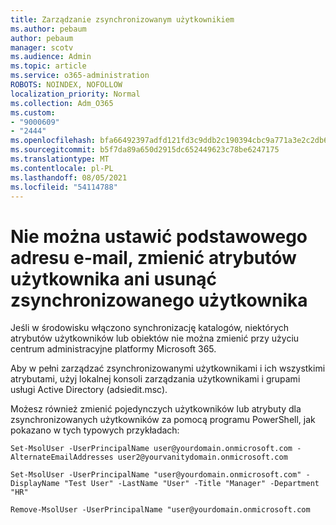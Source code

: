 ```yaml
---
title: Zarządzanie zsynchronizowanym użytkownikiem
ms.author: pebaum
author: pebaum
manager: scotv
ms.audience: Admin
ms.topic: article
ms.service: o365-administration
ROBOTS: NOINDEX, NOFOLLOW
localization_priority: Normal
ms.collection: Adm_O365
ms.custom:
- "9000609"
- "2444"
ms.openlocfilehash: bfa66492397adfd121fd3c9ddb2c190394cbc9a771a3e2c2db656ad438e404f8
ms.sourcegitcommit: b5f7da89a650d2915dc652449623c78be6247175
ms.translationtype: MT
ms.contentlocale: pl-PL
ms.lasthandoff: 08/05/2021
ms.locfileid: "54114788"
---
```

# <a name="unable-to-set-primary-email-address-change-user-attributes-or-removedelete-a-synchronized-user"></a>Nie można ustawić podstawowego adresu e-mail, zmienić atrybutów użytkownika ani usunąć zsynchronizowanego użytkownika

Jeśli w środowisku włączono synchronizację katalogów, niektórych atrybutów użytkowników lub obiektów nie można zmienić przy użyciu centrum administracyjne platformy Microsoft 365.

Aby w pełni zarządzać zsynchronizowanymi użytkownikami i ich wszystkimi atrybutami, użyj lokalnej konsoli zarządzania użytkownikami i grupami usługi Active Directory (adsiedit.msc).  

Możesz również zmienić pojedynczych użytkowników lub atrybuty dla zsynchronizowanych użytkowników za pomocą programu PowerShell, jak pokazano w tych typowych przykładach:

`Set-MsolUser -UserPrincipalName user@yourdomain.onmicrosoft.com -AlternateEmailAddresses user2@yourvanitydomain.onmicrosoft.com`

`Set-MsolUser -UserPrincipalName "user@yourdomain.onmicrosoft.com" -DisplayName "Test User" -LastName "User" -Title "Manager" -Department "HR"`

`Remove-MsolUser -UserPrincipalName "user@yourdomain.onmicrosoft.com`
